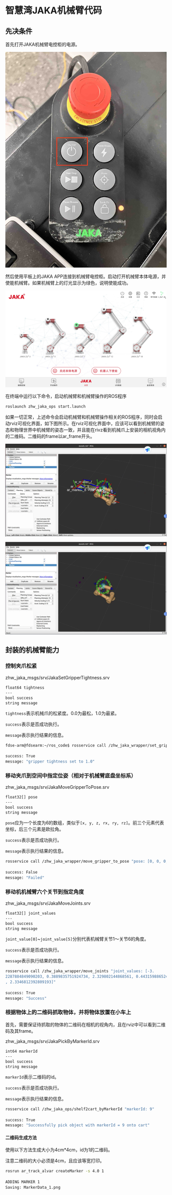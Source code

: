 # 智慧湾JAKA机械臂代码
## 先决条件
首先打开JAKA机械臂电控柜的电源。

![打开JAKA机械臂电控柜的电源](pics/打开JAKA机械臂电控柜的电源.jpg)

然后使用平板上的JAKA APP连接到机械臂电控柜。启动打开机械臂本体电源，并使能机械臂。如果机械臂上的灯光显示为绿色，说明使能成功。

![JAKA APP](pics/JAKA-APP.jpg)

在终端中运行以下命令，启动机械臂和机械臂操作的ROS程序
```bash
roslaunch zhw_jaka_ops start.launch
```

如果一切正常，上述命令会启动机械臂和机械臂操作相关的ROS程序，同时会启动rviz可视化界面，如下图所示。在rviz可视化界面中，应该可以看到机械臂的姿态和物理世界中机械臂的姿态一致，并且能在rivz看到机械爪上安装的相机视角内的二维码。二维码的frame以ar_frame开头。

![rviz_tf](pics/rviz_tf.png)

![rviz_no_tf](pics/rviz_no_tf.png)

## 封装的机械臂能力

### 控制夹爪松紧

zhw_jaka_msgs/srv/JakaSetGripperTightness.srv
```
float64 tightness
---
bool success
string message
```
`tightness`表示机械爪的松紧度。0.0为最松，1.0为最紧。

`success`表示是否成功执行。

`message`表示执行结果的信息。

```bash
fdse-arm@fdsearm:~/ros_code$ rosservice call /zhw_jaka_wrapper/set_gripper_tightness "tightness: 1.0" 

success: True
message: "gripper tightness set to 1.0"
```
### 移动夹爪到空间中指定位姿（相对于机械臂底盘坐标系）
zhw_jaka_msgs/srv/JakaMoveGripperToPose.srv

```
float32[] pose
---
bool success
string message
```

`pose`应为一个长度为6的数组，类似于`[x, y, z, rx, ry, rz]`。前三个元素代表坐标，后三个元素是欧拉角。

`success`表示是否成功执行。

`message`表示执行结果的信息。

```bash
rosservice call /zhw_jaka_wrapper/move_gripper_to_pose "pose: [0, 0, 0, 0, 0, 0]" 

success: False
message: "Failed"
```

### 移动机机械臂六个关节到指定角度

zhw_jaka_msgs/srv/JakaMoveJoints.srv

```
float32[] joint_values
---
bool success
string message
```

`joint_value[0]`~`joint_value[5]`分别代表机械臂关节1～关节6的角度。

`success`表示是否成功执行。

`message`表示执行结果的信息。

```bash
rosservice call /zhw_jaka_wrapper/move_joints "joint_values: [-3.
2287884849090203, 0.3889835751924734, 2.329802144868561, 0.443159886524249, -4.669364354537797
, 2.3346812392809193]" 

success: True
message: "Success"
```

### 根据物体上的二维码抓取物体，并将物体放置在小车上

首先，需要保证待抓取的物体的二维码在相机的视角内，且在rviz中可以看到二维码及其frame。

zhw_jaka_msgs/srv/JakaPickByMarkerId.srv

```
int64 markerId
---
bool success
string message
```

`markerId`表示二维码的id。

`success`表示是否成功执行。

`message`表示执行结果的信息。

```bash
rosservice call /zhw_jaka_ops/shelf2cart_byMarkerId "markerId: 9"

success: True
message: "Successfully pick object with markerId = 9 onto cart"
```

#### 二维码生成方法
使用以下方法生成大小为4cm*4cm，id为1的二维码。

注意二维码的大小必须是4cm，且应该等宽打印。
```bash
rosrun ar_track_alvar createMarker -s 4.0 1

ADDING MARKER 1
Saving: MarkerData_1.png
```
